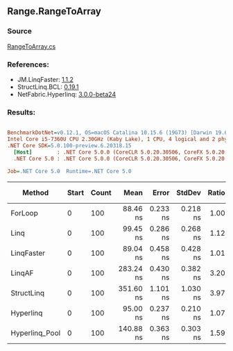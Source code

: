 ﻿## Range.RangeToArray

### Source
[RangeToArray.cs](../LinqBenchmarks/Range/RangeToArray.cs)

### References:
- JM.LinqFaster: [1.1.2](https://www.nuget.org/packages/JM.LinqFaster/1.1.2)
- StructLinq.BCL: [0.19.1](https://www.nuget.org/packages/StructLinq.BCL/0.19.1)
- NetFabric.Hyperlinq: [3.0.0-beta24](https://www.nuget.org/packages/NetFabric.Hyperlinq/3.0.0-beta24)

### Results:
``` ini

BenchmarkDotNet=v0.12.1, OS=macOS Catalina 10.15.6 (19G73) [Darwin 19.6.0]
Intel Core i5-7360U CPU 2.30GHz (Kaby Lake), 1 CPU, 4 logical and 2 physical cores
.NET Core SDK=5.0.100-preview.6.20318.15
  [Host]        : .NET Core 5.0.0 (CoreCLR 5.0.20.30506, CoreFX 5.0.20.30506), X64 RyuJIT
  .NET Core 5.0 : .NET Core 5.0.0 (CoreCLR 5.0.20.30506, CoreFX 5.0.20.30506), X64 RyuJIT

Job=.NET Core 5.0  Runtime=.NET Core 5.0  

```
|         Method | Start | Count |      Mean |    Error |   StdDev | Ratio | RatioSD |  Gen 0 | Gen 1 | Gen 2 | Allocated |
|--------------- |------ |------ |----------:|---------:|---------:|------:|--------:|-------:|------:|------:|----------:|
|        ForLoop |     0 |   100 |  88.46 ns | 0.233 ns | 0.218 ns |  1.00 |    0.00 | 0.2027 |     - |     - |     424 B |
|           Linq |     0 |   100 |  99.45 ns | 0.286 ns | 0.268 ns |  1.12 |    0.00 | 0.2218 |     - |     - |     464 B |
|     LinqFaster |     0 |   100 |  89.04 ns | 0.458 ns | 0.428 ns |  1.01 |    0.00 | 0.2027 |     - |     - |     424 B |
|         LinqAF |     0 |   100 | 283.24 ns | 0.430 ns | 0.382 ns |  3.20 |    0.01 | 0.2027 |     - |     - |     424 B |
|     StructLinq |     0 |   100 | 351.60 ns | 1.101 ns | 1.030 ns |  3.97 |    0.02 | 0.2141 |     - |     - |     448 B |
|      Hyperlinq |     0 |   100 |  95.00 ns | 0.237 ns | 0.210 ns |  1.07 |    0.00 | 0.2027 |     - |     - |     424 B |
| Hyperlinq_Pool |     0 |   100 | 140.88 ns | 0.363 ns | 0.303 ns |  1.59 |    0.01 | 0.0267 |     - |     - |      56 B |
